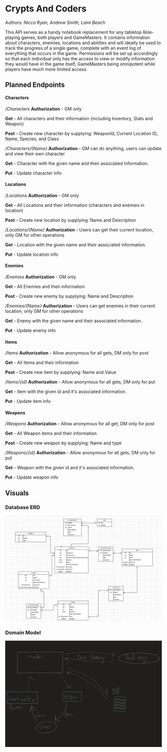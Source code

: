 # Crypts And Coders
Authors: *Nicco Ryan, Andrew Smith, Lami Beach*

This API serves as a handy notebook replacement for any tabletop Role-playing games, both players and GameMasters. It contains information about characters, enemies, locations and abilities and will ideally be used to track the progress of a single game, complete with an event log of everything that occurs in the game. Permissions will be set up accordingly so that each individual only has the access to view or modify information they would have in the game itself, GameMasters being omnipotent while players have much more limited access.

## Planned Endpoints
#### Characters
*/Characters*
**Authorization** - GM only

**Get** - All characters and their information (including Inventory, Stats and Weapon)

**Post** - Create new character by supplying: WeaponId, Current Location ID, Name, Species, and Class


*/Characters/{Name}* 
**Authorization** - GM can do anything, users can update and view their own character

**Get** - Character with the given name and their associated information.

**Put** - Update character info


#### Locations
*/Locations*
**Authorization** - GM only

**Get** - All Locations and their information (characters and enemies in location)

**Post** - Create new location by supplying: Name and Description


*/Locations/{Name}* 
**Authorization** - Users can get their current location, only GM for other operations

**Get** - Location with the given name and their associated information.

**Put** - Update location info

#### Enemies
*/Enemies*
**Authorization** - GM only

**Get** - All Enemies and their information

**Post** - Create new enemy by supplying: Name and Description


*/Enemies/{Name}* 
**Authorization** - Users can get enemies in their current location, only GM for other operations

**Get** - Enemy with the given name and their associated information.

**Put** - Update enemy info

#### Items
*/Items*
**Authorization** - Allow anonymous for all gets, DM only for post

**Get** - All Items and their information

**Post** - Create new item by supplying: Name and Value


*/Items/{id}* 
**Authorization** - Allow anonymous for all gets, DM only for put

**Get** - Item with the given id and it's associated information.

**Put** - Update item info


#### Weapons
*/Weapons*
**Authorization** - Allow anonymous for all get, DM only for post

**Get** - All Weapon items and their information

**Post** - Create new weapon by supplying: Name and type

*/Weapons/{id}* 
**Authorization** - Allow anonymous for all gets, DM only for put

**Get** - Weapon with the given id and it's associated information.

**Put** - Update weapon info

## Visuals
### Database ERD
![Database ERD](assets/DatabaseERD.png)

### Domain Model
![Domain Model](assets/DomainModel.png)